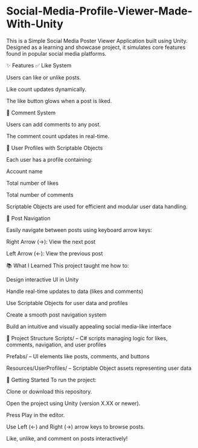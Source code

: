 # Social-Media-Profile-Viewer-Made-With-Unity
This is a Simple Social Media Poster Viewer Application built using Unity. Designed as a learning and showcase project, it simulates core features found in popular social media platforms.

✨ Features
✅ Like System

Users can like or unlike posts.

Like count updates dynamically.

The like button glows when a post is liked.

💬 Comment System

Users can add comments to any post.

The comment count updates in real-time.

👤 User Profiles with Scriptable Objects

Each user has a profile containing:

Account name

Total number of likes

Total number of comments

Scriptable Objects are used for efficient and modular user data handling.

🔁 Post Navigation

Easily navigate between posts using keyboard arrow keys:

Right Arrow (→): View the next post

Left Arrow (←): View the previous post

📚 What I Learned
This project taught me how to:

Design interactive UI in Unity

Handle real-time updates to data (likes and comments)

Use Scriptable Objects for user data and profiles

Create a smooth post navigation system

Build an intuitive and visually appealing social media-like interface

📁 Project Structure
Scripts/ – C# scripts managing logic for likes, comments, navigation, and user profiles

Prefabs/ – UI elements like posts, comments, and buttons

Resources/UserProfiles/ – Scriptable Object assets representing user data

🚀 Getting Started
To run the project:

Clone or download this repository.

Open the project using Unity (version X.XX or newer).

Press Play in the editor.

Use Left (←) and Right (→) arrow keys to browse posts.

Like, unlike, and comment on posts interactively!
